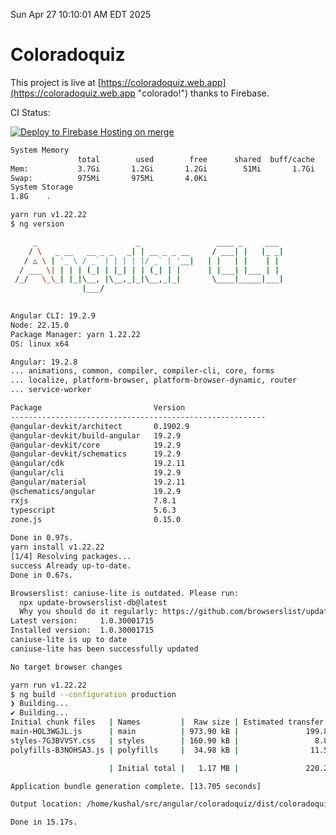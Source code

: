Sun Apr 27 10:10:01 AM EDT 2025

# Coloradoquiz


This project is live at [https://coloradoquiz.web.app](https://coloradoquiz.web.app "colorado!") thanks to Firebase.

CI Status: 

[![Deploy to Firebase Hosting on merge](https://github.com/teamkushal/coloradoquiz/actions/workflows/firebase-hosting-merge.yml/badge.svg)](https://github.com/teamkushal/coloradoquiz/actions/workflows/firebase-hosting-merge.yml)

```bash
System Memory
               total        used        free      shared  buff/cache   available
Mem:           3.7Gi       1.2Gi       1.2Gi        51Mi       1.7Gi       2.6Gi
Swap:          975Mi       975Mi       4.0Ki
System Storage
1.8G	.
```
```bash
yarn run v1.22.22
$ ng version

     _                      _                 ____ _     ___
    / \   _ __   __ _ _   _| | __ _ _ __     / ___| |   |_ _|
   / △ \ | '_ \ / _` | | | | |/ _` | '__|   | |   | |    | |
  / ___ \| | | | (_| | |_| | | (_| | |      | |___| |___ | |
 /_/   \_\_| |_|\__, |\__,_|_|\__,_|_|       \____|_____|___|
                |___/
    

Angular CLI: 19.2.9
Node: 22.15.0
Package Manager: yarn 1.22.22
OS: linux x64

Angular: 19.2.8
... animations, common, compiler, compiler-cli, core, forms
... localize, platform-browser, platform-browser-dynamic, router
... service-worker

Package                         Version
---------------------------------------------------------
@angular-devkit/architect       0.1902.9
@angular-devkit/build-angular   19.2.9
@angular-devkit/core            19.2.9
@angular-devkit/schematics      19.2.9
@angular/cdk                    19.2.11
@angular/cli                    19.2.9
@angular/material               19.2.11
@schematics/angular             19.2.9
rxjs                            7.8.1
typescript                      5.6.3
zone.js                         0.15.0
    
Done in 0.97s.
yarn install v1.22.22
[1/4] Resolving packages...
success Already up-to-date.
Done in 0.67s.
```
```bash
Browserslist: caniuse-lite is outdated. Please run:
  npx update-browserslist-db@latest
  Why you should do it regularly: https://github.com/browserslist/update-db#readme
Latest version:     1.0.30001715
Installed version:  1.0.30001715
caniuse-lite is up to date
caniuse-lite has been successfully updated

No target browser changes
```
```bash
yarn run v1.22.22
$ ng build --configuration production
❯ Building...
✔ Building...
Initial chunk files   | Names         |  Raw size | Estimated transfer size
main-HOL3WGJL.js      | main          | 973.90 kB |               199.82 kB
styles-7G3BVVSY.css   | styles        | 160.90 kB |                 8.89 kB
polyfills-B3NOHSA3.js | polyfills     |  34.98 kB |                11.52 kB

                      | Initial total |   1.17 MB |               220.23 kB

Application bundle generation complete. [13.705 seconds]

Output location: /home/kushal/src/angular/coloradoquiz/dist/coloradoquiz

Done in 15.17s.
```
